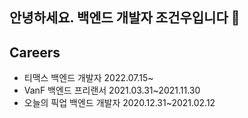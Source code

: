 ## 안녕하세요. 백엔드 개발자 조건우입니다 👋

## Careers
* 티맥스 백엔드 개발자 2022.07.15~
* VanF 백엔드 프리랜서 2021.03.31~2021.11.30 
* 오늘의 픽업 백엔드 개발자 2020.12.31~2021.02.12 
